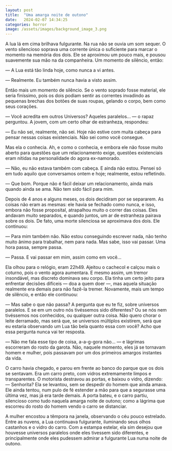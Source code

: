 ```yaml
---
layout: post
title:  "Uma amarga noite de outono"
date:   2024-02-07 14:34:25
categories: horror
image: /assets/images/background_image_3.png
---
```

A lua lá em cima brilhava fulgurante. Na rua não se ouvia um som sequer. O vento silencioso soprava uma corrente única o suficiente para marcar o momento na memória dos dois. Ele se aproximou um pouco mais, e pousou suavemente sua mão na da companheira. Um momento de silêncio, então:

— A Lua está tão linda hoje, como nunca a vi antes.

— Realmente. Eu também nunca havia a visto assim.

Então mais um momento de silêncio. Se o vento soprado fosse material, ele seria finíssimo, pois os dois podiam sentir as correntes invadindo as pequenas brechas dos botões de suas roupas, gelando o corpo, bem como seus corações.

— Você acredita em outros Universos? Aqueles paralelos... — o rapaz perguntou. A jovem, com um certo olhar de estranheza, respondeu:

— Eu não sei, realmente, não sei. Hoje não estive com muita cabeça para pensar nessas coisas existenciais. Não sei como você consegue. 

Mas ela o conhecia. Ah, e como o conhecia, e embora ele não fosse muito aberto para questões que um relacionamento exige, questões existenciais eram nítidas na personalidade do agora ex-namorado. 

— Não, eu não estava também com cabeça. E ainda não estou. Pensei só em tudo aquilo que conversamos ontem e hoje; realmente, estou refletindo. 

— Que bom. Porque não é fácil deixar um relacionamento, ainda mais quando ainda se ama. Não tem sido fácil para mim. 

Depois de 4 anos e alguns meses, os dois decidiram por se separarem. As coisas não eram as mesmas: ele havia se fechado como nunca, e isso, embora não fosse proposital, atrapalhou muito o correr das coisas. Eles andavam muito separados, e quando juntos, um ar de estranheza pairava sobre os dois. De fato, uma morte silenciosa se aproximava dos dois. Ele continuou:

— Para mim também não. Não estou conseguindo escrever nada, não tenho muito ânimo para trabalhar, nem para nada. Mas sabe, isso vai passar. Uma hora passa, sempre passa. 

— Passa. E vai passar em mim, assim como em você...

Ela olhou para o relógio, eram 22h49. Ajeitou o cachecol e calçou mais o coturno, pois o vento agora aumentara. E mesmo assim, um tremor insondável, mas discreto dominava seu corpo. Ela tinha um certo jeito para enfrentar decisões difíceis — doa a quem doer —, mas aquela situação realmente era demais para não fazê-la tremer. Novamente, mais um tempo de silêncio, e então ele continuou:

— Mas sabe o que não passa? A pergunta que eu te fiz, sobre universos paralelos. E se em um outro nós tivéssemos sido diferentes? Ou se nós nem tivéssemos nos conhecidos, ou qualquer outra coisa. Não quero chorar o leite derramado, mas será que, se universos múltiplos existirem, será que eu estaria observando um Lua tão bela quanto essa com você? Acho que essa pergunta nunca vai ter resposta. 

— Não me fala esse tipo de coisa, a-a-g-gora não... — e lágrimas escorreram do rosto da garota. Não, naquele momento, eles já se tornavam homem e mulher, pois passavam por um dos primeiros amargos instantes da vida.

O carro havia chegado, e parou em frente ao banco do parque que os dois se sentavam. Era um carro preto, com vidros extremamente limpos e transparentes. O motorista destravou as portas, e baixou o vidro, dizendo: — Senhorita? Ela se levantou, sem se despedir do homem que ainda amava. Ele ainda tentou, num pulo de fé estender a mão para que a segurasse uma última vez, mas já era tarde demais. A porta bateu, e o carro partiu, silencioso como tudo naquela amarga noite de outono; como a lágrima que escorreu do rosto do homem vendo o carro se distanciar. 

A mulher encostou a têmpora na janela, observando o céu pouco estrelado. Entre as nuvens, a Lua continuava fulgurante, iluminando seus olhos castanhos e o vidro do carro. Com a estampa estelar, ela sim desejou que houvesse universos paralelos onde eles tivessem sido diferentes, e principalmente onde eles pudessem admirar a fulgurante Lua numa noite de outono.
